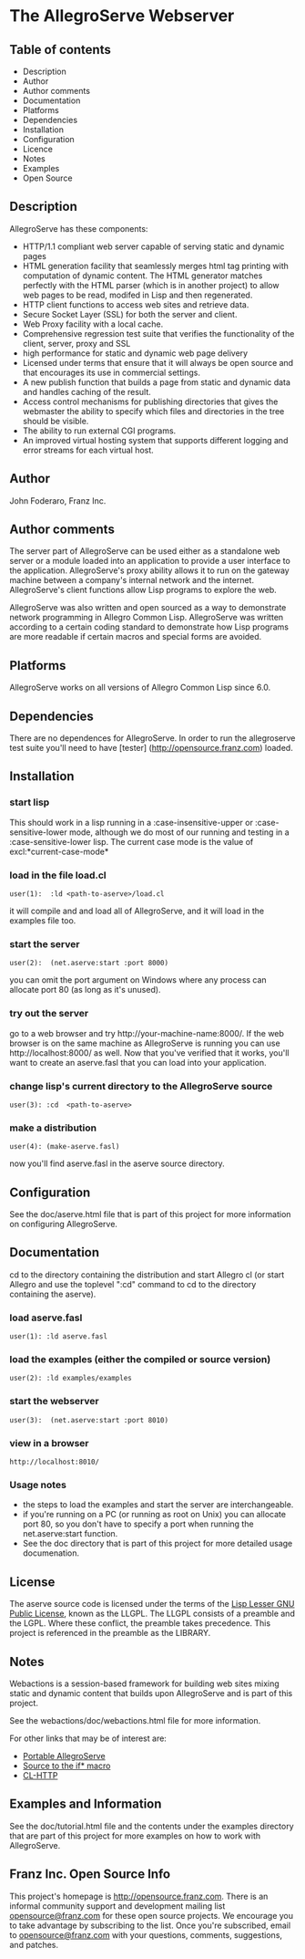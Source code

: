 The AllegroServe Webserver
==========================

Table of contents
-----------------

   * Description
   * Author
   * Author comments
   * Documentation
   * Platforms
   * Dependencies
   * Installation
   * Configuration
   * Licence
   * Notes
   * Examples
   * Open Source 

Description
-----------

AllegroServe has these components:

 * HTTP/1.1 compliant web server capable of serving static and
   dynamic pages
 * HTML generation facility that seamlessly merges html tag
   printing with computation of dynamic content. The HTML
   generator matches perfectly with the HTML parser (which is
   in another project) to allow web pages to be read, modifed
   in Lisp and then regenerated.
 * HTTP client functions to access web sites and retrieve data.
 * Secure Socket Layer (SSL) for both the server and client.
 * Web Proxy facility with a local cache.
 * Comprehensive regression test suite that verifies the
   functionality of the client, server, proxy and SSL
 * high performance for static and dynamic web page delivery
 * Licensed under terms that ensure that it will always be open
   source and that encourages its use in commercial settings.
 * A new publish function that builds a page from static and
   dynamic data and handles caching of the result.
 * Access control mechanisms for publishing directories that
   gives the webmaster the ability to specify which files and
   directories in the tree should be visible.
 * The ability to run external CGI programs.
 * An improved virtual hosting system that supports different
   logging and error streams for each virtual host.

Author
------

John Foderaro, Franz Inc.

Author comments
---------------

The server part of AllegroServe can be used either as a standalone web
server or a module loaded into an application to provide a user
interface to the application. AllegroServe's proxy ability allows it
to run on the gateway machine between a company's internal network and
the internet.  AllegroServe's client functions allow Lisp programs to
explore the web.

AllegroServe was also written and open sourced as a way to demonstrate
network programming in Allegro Common Lisp.  AllegroServe was written 
according to a certain coding standard to demonstrate how Lisp programs 
are more readable if certain macros and special forms are avoided.

Platforms
---------

AllegroServe works on all versions of Allegro Common Lisp since 6.0.

Dependencies
------------

There are no dependences for AllegroServe.  In order to run the
allegroserve test suite you'll need to have [tester]
(<http://opensource.franz.com>) loaded.

Installation
------------

### start lisp
    
This should work in a lisp running in a :case-insensitive-upper or
:case-sensitive-lower mode, although we do most of our running and
testing in a :case-sensitive-lower lisp.  The current case mode is the
value of excl:\*current-case-mode\* 

### load in the file load.cl 

    user(1):  :ld <path-to-aserve>/load.cl

it will compile and and load all of AllegroServe, and it will load in
the examples file too.

### start the server

    user(2):  (net.aserve:start :port 8000)

you can omit the port argument on Windows where any process can
allocate port 80 (as long as it's unused). 

### try out the server

go to a web browser and try http://your-machine-name:8000/.  If the 
web browser is on the same machine as AllegroServe is running you can 
use http://localhost:8000/ as well.  Now that you've verified that it 
works, you'll want to create an aserve.fasl that you can load into your 
application.

### change lisp's current directory to the AllegroServe source

    user(3): :cd  <path-to-aserve>
    
### make a distribution

    user(4): (make-aserve.fasl)

now you'll find aserve.fasl in the aserve source directory.

Configuration
-------------

See the doc/aserve.html file that is part of this project for more
information on configuring AllegroServe.

Documentation
-------------

cd to the directory containing the distribution and start Allegro cl 
(or start Allegro and use the toplevel ":cd" command to cd to the 
directory containing the aserve). 

### load aserve.fasl

    user(1): :ld aserve.fasl

### load the examples (either the compiled or source version)

    user(2): :ld examples/examples

### start the webserver

    user(3):  (net.aserve:start :port 8010)

### view in a browser

    http://localhost:8010/

### Usage notes

 * the steps to load the examples and start the server are interchangeable.
 * if you're running on a PC (or running as root on Unix) you
   can allocate port 80, so you don't have to specify a port
   when running the net.aserve:start function.
 * See the doc directory that is part of this project for more
   detailed usage documenation.

License
-------

The aserve source code is licensed under the terms of the
[Lisp Lesser GNU Public License](http://opensource.franz.com/preamble.html), 
known as the LLGPL. The LLGPL consists of a preamble and the
LGPL. Where these conflict, the preamble takes precedence.  This project is
referenced in the preamble as the LIBRARY.

Notes
-----

Webactions is a session-based framework for building web sites mixing
static and dynamic content that builds upon AllegroServe and is part
of this project.

See the webactions/doc/webactions.html file for more information.

For other links that may be of interest are:

 * [Portable AllegroServe](http://sourceforge.net/projects/portableaserve)
 * [Source to the if* macro](http://www.franz.com/~jkf/ifstar.txt)
 * [CL-HTTP](http://www.ai.mit.edu/projects/iiip/doc/cl-http/home-page.html)

Examples and Information
------------------------

See the doc/tutorial.html file and the contents under the examples
directory that are part of this project for more examples on how to
work with AllegroServe.

Franz Inc. Open Source Info
---------------------------
      
This project's homepage is <http://opensource.franz.com>. There is an
informal community support and development mailing list 
[opensource@franz.com](http://opensource.franz.com/mailinglist.html)
for these open source projects. We encourage you to take advantage by
subscribing to the list.  Once you're subscribed, email to
<opensource@franz.com> with your questions, comments, suggestions, and
patches.
